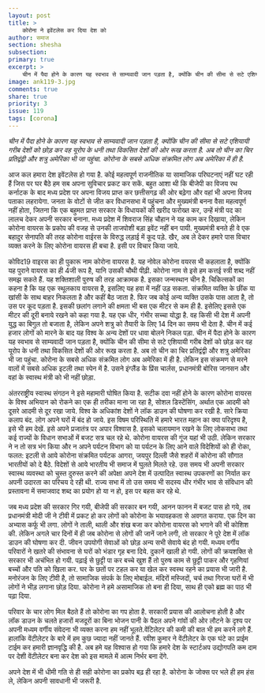 ```yaml
---
layout: post
title: >
    कोरोना ने इवेंटलेस कर दिया देश को
author: समाज
section: shesha
subsection:
primary: true
excerpt: >
    चीन में पैदा होने के कारण यह स्वभाव से साम्यवादी जान पड़ता है, क्योंकि चीन की सीमा से सटे एशियायी गरीब देशों को छोड़ कर वह यूरोप के धनी तथा विकसित देशों की ओर रूख करता है. अब तो चीन का चिर प्रतिद्वंद्वी और शत्रु अमेरिका भी जा पहुंचा. कोरोना के सबसे अधिक संक्रमित लोग अब अमेरिका में ही है.
image: ank119-3.jpg
comments: true
share: true
priority: 3
issue: 119
tags: [corona]
---
```

*चीन में पैदा होने के कारण यह स्वभाव से साम्यवादी जान पड़ता है, क्योंकि चीन की सीमा से सटे एशियायी गरीब देशों को छोड़ कर वह यूरोप के धनी तथा विकसित देशों की ओर रूख करता है. अब तो चीन का चिर प्रतिद्वंद्वी और शत्रु अमेरिका भी जा पहुंचा. कोरोना के सबसे अधिक संक्रमित लोग अब अमेरिका में ही है.*

आज कल हमारा देश इवेंटलेस हो गया है. कोई महत्वपूर्ण राजनीतिक या सामाजिक परिघटनाएं नहीं घट रही हैं जिस पर घर बैठे हम सब अपना सुविचार प्रकट कर सकें. बहुत आशा थी कि बीजेपी का विजय रथ कर्नाटक के बाद मध्य प्रदेश पर अपना विजय प्राप्त कर छत्तीसगढ़ की ओर बढ़ेगा और वहां भी अपना विजय पताका लहरायेगा. जनता के वोटों से जीत कर विधानसभा में पहुंचना और मुख्यमंत्री बनना वैसा महत्वपूर्ण नहीं होता, जितना कि एक बहुमत प्राप्त सरकार के विधायकों की खरीद फरोख्त कर, उन्हें मंत्री पद का लालच देकर अपनी सरकार बनाना. मध्य प्रदेश में शिवराज सिंह चौहान ने यह काम कर दिखाया, लेकिन कोरोना वायरस के प्रकोप की वजह से उनकी ताजपोशी बड़ा इवेंट नहीं बन पायी. मुख्यमंत्री बनते ही वे एक बहादुर सेनापति की तरह कोरोना वाईरस के विरुद्ध लड़ाई में कूद पड़े. खैर, अब ले देकर हमारे पास विचार व्यक्त करने के लिए कोरोना वायरस ही बचा है. इसी पर विचार किया जाये.

कोविद19 वाइरस का ही पुकारू नाम कोरोना वायरस है. यह नोवेल कोरोना वयरस भी कहलाता है, क्योंकि यह पुराने वायरस का ही 4जी रूप है, यानि उसकी चौथी पीढ़ी. कोरोना नाम से इसे हम कत्तई स्त्री शब्द नहीं समझ सकते हैं. यह शक्तिशाली पुरुष की तरह आक्रामक है. इसका जन्मस्थान चीन है. चिकित्सकों का कहना है कि यह एक स्थूलकाय वायरस है, इसलिए यह हवा में नहीं उड़ सकता. संक्रमित व्यक्ति के छींक या खांसी के साथ बाहर निकलता है और कहीं बैठ जाता है. फिर जब कोई अन्य व्यक्ति उसके पास आता है, तो उस पर कूद पड़ता है. इसकी छलांग लगाने की क्षमता भी बस एक मीटर से कम ही है. इसेलिए इससे एक मीटर की दूरी बनाये रखने को कहा गया है. यह एक धीर, गंभीर सच्चा योद्धा है. वह किसी भी देश में अपनी युद्ध का बिगुल तो बजाता है, लेकिन अपने शत्रु को तैयारी के लिए 14 दिन का समय भी देता है. चीन में कई हजार लोगों को मारने के बाद यह विश्व के अन्य देशों पर धावा बोलने निकल पड़ा. चीन में पैदा होने के कारण यह स्वभाव से साम्यवादी जान पड़ता है, क्योंकि चीन की सीमा से सटे एशियायी गरीब देशों को छोड़ कर वह यूरोप के धनी तथा विकसित देशों की ओर रूख करता है. अब तो चीन का चिर प्रतिद्वंद्वी और शत्रु अमेरिका भी जा पहुंचा. कोरोना के सबसे अधिक संक्रमित लोग अब अमेरिका में ही है. लेकिन इस संक्रमण से मरने वालों में सबसे अधिक इटली तथा स्पेन में है. उसने इंग्लैंड के प्रिंस चार्लस, प्रधानमंत्री बोरिस जानसन और वहां के स्वास्थ मंत्री को भी नहीं छोड़ा.

अंतरराष्ट्रीय स्वास्थ संगठन ने इसे महामारी घोषित किया है. सटीक दवा नहीं होने के कारण कोरोना वायरस के विश्व अभियान को रोकने का एक ही तरीका माना जा रहा है, सोशल डिस्टेंसिंग, अर्थात एक आदमी को दूसरे आदमी से दूर रखा जाये. विश्व के अधिकांश देशों ने लॉक डाउन की घोषणा कर रखी है. सारे क्रिया कलाप बंद. लोग अपने घरों में बंद हो जाये.
इस विषम परिस्थिति में हमारे भारत महान का क्या परिदृश्य है, इसे भी हम देखें. इसे अपने प्रजातंत्र पर अपार विश्वास है. इसको चलायमान रखने के लिए लोकसभा तथा कई राज्यों के विधान सभाओं में बजट सत्र चल रहे थे. कोरोना वायरस की गूंज यहां भी उठी. लेकिन सरकार ने न तो सत्र भंग किया और न अपने पर्यटन विभाग को या पर्यटन के लिए आने वाले विदेशियों को ही रोका, फलत: इटली से आये कोरोना संक्रमित पर्यटक आगरा, जयपुर दिल्ली जैसे शहरों में कोरोना की सौगात भारतीयों को दे बैठे. विदेशों से आये भारतीय भी समाज में घुलते मिलते रहे. उस समय भी अपनी सरकार स्वास्थ व्यवस्था को चुस्त दुरुस्त करने की अपेक्षा अपने देश में उत्पादित स्वास्थ उपकरणों का निर्यात कर अपनी उदारता का परिचय दे रही थी. राज्य सभा में तो उस समय भी सदस्य धीर गंभीर भाव से संविधान की प्रस्तावना में समाजवाद शब्द का प्रयोग हो या न हो, इस पर बहस कर रहे थे.

जब मध्य प्रदेश की सरकार गिर गयी, बीजेपी की सरकार बन गयी, आनन फानन में बजट पास हो गये, तब प्रधानमंत्री मोदी जी ने टीवी में प्रकट हो कर लोगों को कोरोना के भयावहकता से अवगत कराया. एक दिन का अभ्यास कर्फू भी लगा. लोगों ने ताली, थाली और शंख बजा कर कोरोना वायरस को भगाने की भी कोशिश की. लेकिन अगले चार दिनों में ही जब कोरोना से लोगों की जानें जाने लगी, तो सरकार ने पूरे देश में लॉक डाउन की घोषणा कर दी. जीवन उपयोगी सेवाओं को छोड़ अन्य सभी सेवाये बंद हो गयी. मध्यम वर्गीय परिवारों ने खतरे की संभावना से घरों को भंडार गृह बना दिये. दुकानें खाली हो गयी. लोगों की क्रयशक्ति से सरकार भी अचंभित हो गयी. पढ़ाई से छुट्टी पा कर बच्चे खुश हैं तो पुरुष काम से छुट्टी पाकर और गृहणियां बच्चों और पति को खिला कर. घर के छतों पर टहल कर या खेल कर स्वस्थ रहने का प्रयास भी जारी है. मनोरंजन के लिए टीवी है, तो सामाजिक संपर्क के लिए मोबाईल. मंदिरों मस्जिदों, चर्च तथा गिरजा घरों में भी लोगों ने भीड़ लगाना छोड़ दिया. कोरोना ने हमे असामाजिक तो बना ही दिया, साथ ही एको ब्रह्म का पाठ भी पढ़ा दिया.

परिवार के चार लोग मिल बैठते हैं तो कोरोना का गप होता है. सरकारी प्रयास की आलोचना होती है और लॉक डाउन के चलते हजारों मजदूरों का बिना भोजन पानी के पैदल अपने गांवों की ओर लौटने के दृश्य पर अपनी मध्यम वर्गीय संवेदना भी व्यक्त करना हम नहीं भूलते.वेंटिलेटर की कमी की बात भी हम करने लगे हैं. हालांकि वेंटीलेटर के बारे में हम कुछ ज्यादा नहीं जानते हैं. रवीश कुमार ने वेंटीलेटर के एक घंटे का प्राईम टाईम कर हमारी ज्ञानवृद्धि की है. अब हमे यह विश्वास हो गया कि हमारे देश के स्टार्टअप उद्योगपति कम दाम पर देशी वेंटीलेटर बना कर देश को इस मामले में आत्म निर्भर बना देंगे.

अपने देश में भी धीमी गति से ही सही कोरोना का प्रकोप बढ़ ही रहा है. कोरोना के जोक्स पर भले ही हम हंस ले, लेकिन अपनी सावधानी भी जरूरी है.
